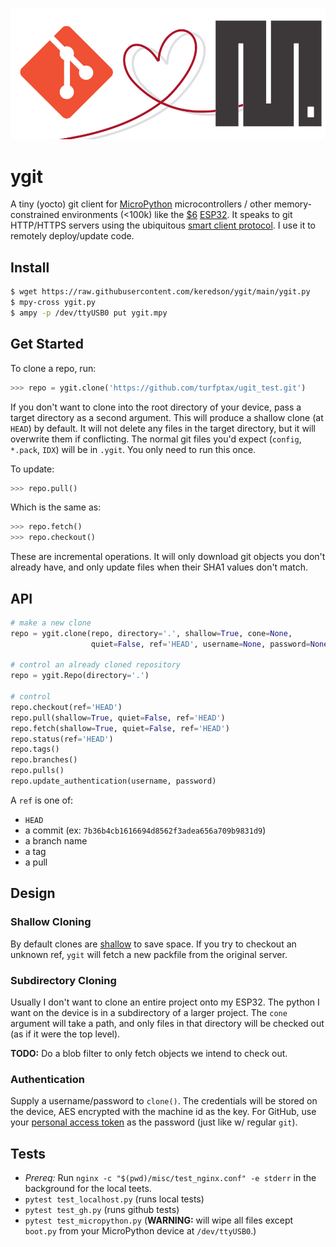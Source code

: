 ![header](misc/header.png)

# ygit
A tiny (yocto) git client for [MicroPython](https://micropython.org/) microcontrollers / other memory-constrained environments (<100k)
like the [$6](https://www.amazon.com/Teyleten-Robot-ESP-WROOM-32-Development-Microcontroller/dp/B08246MCL5) 
[ESP32](https://en.wikipedia.org/wiki/ESP32).  It speaks to git HTTP/HTTPS servers using the ubiquitous 
[smart client protocol](https://www.git-scm.com/docs/http-protocol#_smart_clients).  I use it to remotely deploy/update code.


## Install
```bash
$ wget https://raw.githubusercontent.com/keredson/ygit/main/ygit.py
$ mpy-cross ygit.py
$ ampy -p /dev/ttyUSB0 put ygit.mpy
```

## Get Started
To clone a repo, run:
```python
>>> repo = ygit.clone('https://github.com/turfptax/ugit_test.git')
```
If you don't want to clone into the root directory of your device, pass a target directory as a second argument.  This will produce a shallow clone (at `HEAD`) by default.  It will not delete any files in the target directory, but it will overwrite them if conflicting.  The normal git files you'd expect (`config`, `*.pack`, `IDX`) will be in `.ygit`.  You only need to run this once.

To update:
```python
>>> repo.pull()
```
Which is the same as:
```python
>>> repo.fetch()
>>> repo.checkout()
```
These are incremental operations.  It will only download git objects you don't already have, and only update files when their SHA1 values don't match.


## API
```python
# make a new clone
repo = ygit.clone(repo, directory='.', shallow=True, cone=None, 
                  quiet=False, ref='HEAD', username=None, password=None)

# control an already cloned repository
repo = ygit.Repo(directory='.')

# control
repo.checkout(ref='HEAD')
repo.pull(shallow=True, quiet=False, ref='HEAD')
repo.fetch(shallow=True, quiet=False, ref='HEAD')
repo.status(ref='HEAD')
repo.tags()
repo.branches()
repo.pulls()
repo.update_authentication(username, password)
```
A `ref` is one of: 
- `HEAD`
- a commit (ex: `7b36b4cb1616694d8562f3adea656a709b9831d9`)
- a branch name
- a tag
- a pull

## Design

### Shallow Cloning
By default clones are [shallow](https://github.blog/2020-12-21-get-up-to-speed-with-partial-clone-and-shallow-clone/) to
save space.  If you try to checkout an unknown ref, `ygit` will fetch a new packfile from the original server.


### Subdirectory Cloning
Usually I don't want to clone an entire project onto my ESP32.  The python I want on the device is in a subdirectory of a larger project.  The `cone` argument will take a path, and only files in that directory will be checked out (as if it were the top level).

**TODO:** Do a blob filter to only fetch objects we intend to check out.


### Authentication
Supply a username/password to `clone()`.  The credentials will be stored on the device, AES encrypted with the machine id as the key.  For GitHub, use your [personal access token](https://docs.github.com/en/authentication/keeping-your-account-and-data-secure/creating-a-personal-access-token) as the password (just like w/ regular `git`).


## Tests
- *Prereq:* Run `nginx -c "$(pwd)/misc/test_nginx.conf" -e stderr` in the background for the local teets.
- `pytest test_localhost.py` (runs local tests) 
- `pytest test_gh.py` (runs github tests)
- `pytest test_micropython.py` (**WARNING:** will wipe all files except `boot.py` from your MicroPython device at `/dev/ttyUSB0`.)
